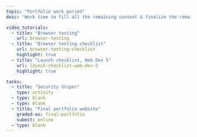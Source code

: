 ```yaml
---
topic: "Portfolio work period"
desc: "Work time to fill all the remaining content & finalize the remaining details of your portfolio website."

video_tutorials:
  - title: "Browser testing"
    url: browser-testing
  - title: "Browser testing checklist"
    url: browser-testing-checklist
    highlight: true
  - title: "Launch checklist, Web Dev 5"
    url: launch-checklist-web-dev-5
    highlight: true

tasks:
  - title: "Security Sniper"
    type: activity
  - type: blank
  - type: blank
  - title: "Final portfolio website"
    graded-as: final-portfolio
    submit: online
  - type: blank
---
```

